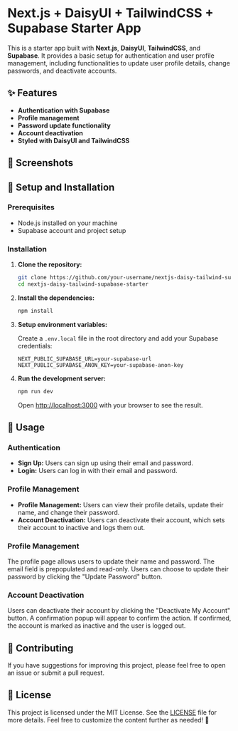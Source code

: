 # Next.js + DaisyUI + TailwindCSS + Supabase Starter App

This is a starter app built with **Next.js**, **DaisyUI**, **TailwindCSS**, and **Supabase**. It provides a basic setup for authentication and user profile management, including functionalities to update user profile details, change passwords, and deactivate accounts.

## ✨ Features

- **Authentication with Supabase**
- **Profile management**
- **Password update functionality**
- **Account deactivation**
- **Styled with DaisyUI and TailwindCSS**

## 📸 Screenshots

<!-- Insert screenshots here -->

## 🚀 Setup and Installation

### Prerequisites

- Node.js installed on your machine
- Supabase account and project setup

### Installation

1. **Clone the repository:**
    ```bash
    git clone https://github.com/your-username/nextjs-daisy-tailwind-supabase-starter.git
    cd nextjs-daisy-tailwind-supabase-starter
    ```

2. **Install the dependencies:**
    ```bash
    npm install
    ```

3. **Setup environment variables:**

    Create a `.env.local` file in the root directory and add your Supabase credentials:
    ```env
    NEXT_PUBLIC_SUPABASE_URL=your-supabase-url
    NEXT_PUBLIC_SUPABASE_ANON_KEY=your-supabase-anon-key
    ```

4. **Run the development server:**
    ```bash
    npm run dev
    ```
    Open [http://localhost:3000](http://localhost:3000) with your browser to see the result.

## 📖 Usage

### Authentication

- **Sign Up:** Users can sign up using their email and password.
- **Login:** Users can log in with their email and password.

### Profile Management

- **Profile Management:** Users can view their profile details, update their name, and change their password.
- **Account Deactivation:** Users can deactivate their account, which sets their account to inactive and logs them out.

### Profile Management

The profile page allows users to update their name and password. The email field is prepopulated and read-only. Users can choose to update their password by clicking the "Update Password" button.

### Account Deactivation

Users can deactivate their account by clicking the "Deactivate My Account" button. A confirmation popup will appear to confirm the action. If confirmed, the account is marked as inactive and the user is logged out.

## 🤝 Contributing

If you have suggestions for improving this project, please feel free to open an issue or submit a pull request.

## 📄 License

This project is licensed under the MIT License. See the [LICENSE](./LICENSE) file for more details.
Feel free to customize the content further as needed! 🎉
